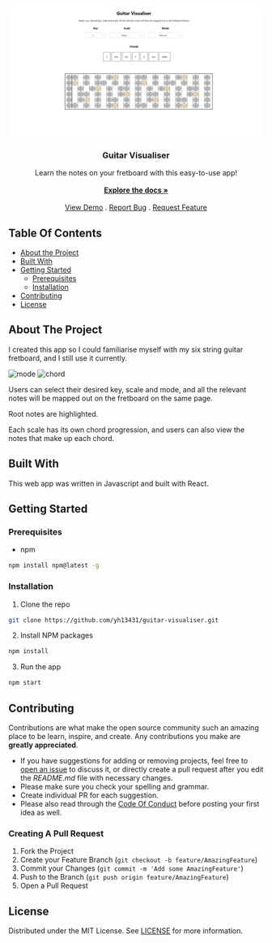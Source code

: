 <br/>
<p align="center">
  <a href="https://github.com/yh13431/guitar-visualiser">
    <img src="guitar-usage-1.png" alt="Logo">
  </a>

  <h3 align="center">Guitar Visualiser</h3>

  <p align="center">
    Learn the notes on your fretboard with this easy-to-use app!
    <br/>
    <br/>
    <a href="https://github.com/yh13431/guitar-visualiser"><strong>Explore the docs »</strong></a>
    <br/>
    <br/>
    <a href="https://github.com/yh13431/guitar-visualiser">View Demo</a>
    .
    <a href="https://github.com/yh13431/guitar-visualiser/issues">Report Bug</a>
    .
    <a href="https://github.com/yh13431/guitar-visualiser/issues">Request Feature</a>
  </p>
</p>


## Table Of Contents

* [About the Project](#about-the-project)
* [Built With](#built-with)
* [Getting Started](#getting-started)
  * [Prerequisites](#prerequisites)
  * [Installation](#installation)
* [Contributing](#contributing)
* [License](#license)


## About The Project

I created this app so I could familiarise myself with my six string guitar fretboard, and  I still use it currently.

![mode](https://github.com/yh13431/guitar-visualiser/assets/106964833/8a09ea00-1200-4fd6-86e4-6fed7dd3a185)
![chord](https://github.com/yh13431/guitar-visualiser/assets/106964833/38e49f79-26b7-4edf-bb64-bd180311d9d6)

Users can select their desired key, scale and mode, and all the relevant notes will be mapped out on the fretboard on the same page. 

Root notes are highlighted. 

Each scale has its own chord progression, and users can also view the notes that make up each chord.

## Built With

This web app was written in Javascript and built with React. 

## Getting Started


### Prerequisites

* npm

```sh
npm install npm@latest -g
```

### Installation

1. Clone the repo

```sh
git clone https://github.com/yh13431/guitar-visualiser.git
```

2. Install NPM packages

```sh
npm install
```

3. Run the app
```sh
npm start
```

## Contributing

Contributions are what make the open source community such an amazing place to be learn, inspire, and create. Any contributions you make are **greatly appreciated**.
* If you have suggestions for adding or removing projects, feel free to [open an issue](https://github.com/yh13431/guitar-visualiser/issues/new) to discuss it, or directly create a pull request after you edit the *README.md* file with necessary changes.
* Please make sure you check your spelling and grammar.
* Create individual PR for each suggestion.
* Please also read through the [Code Of Conduct](https://github.com/yh13431/guitar-visualiser/blob/main/CODE_OF_CONDUCT.md) before posting your first idea as well.

### Creating A Pull Request

1. Fork the Project
2. Create your Feature Branch (`git checkout -b feature/AmazingFeature`)
3. Commit your Changes (`git commit -m 'Add some AmazingFeature'`)
4. Push to the Branch (`git push origin feature/AmazingFeature`)
5. Open a Pull Request

## License

Distributed under the MIT License. See [LICENSE](https://github.com/yh13431/guitar-visualiser/blob/main/LICENSE.md) for more information.
